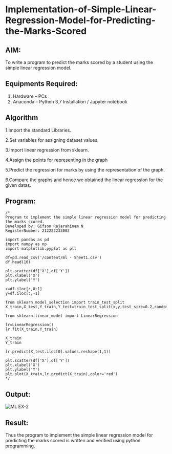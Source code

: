 # Implementation-of-Simple-Linear-Regression-Model-for-Predicting-the-Marks-Scored

## AIM:
To write a program to predict the marks scored by a student using the simple linear regression model.

## Equipments Required:
1. Hardware – PCs
2. Anaconda – Python 3.7 Installation / Jupyter notebook

## Algorithm
1.Import the standard Libraries.

2.Set variables for assigning dataset values.

3.Import linear regression from sklearn.

4.Assign the points for representing in the graph

5.Predict the regression for marks by using the representation of the graph.

6.Compare the graphs and hence we obtained the linear regression for the given datas.

## Program:
```
/*
Program to implement the simple linear regression model for predicting the marks scored.
Developed by: Gifson Rajarahinam N
RegisterNumber: 212222233002

import pandas as pd
import numpy as np
import matplotlib.pyplot as plt

df=pd.read_csv('/content/ml - Sheet1.csv')
df.head(10)

plt.scatter(df['X'],df['Y'])
plt.xlabel('X')
plt.ylabel('Y')

x=df.iloc[:,0:1]
y=df.iloc[:,-1]

from sklearn.model_selection import train_test_split
X_train,X_test,Y_train,Y_test=train_test_split(x,y,test_size=0.2,random_state=0)

from sklearn.linear_model import LinearRegression

lr=LinearRegression()
lr.fit(X_train,Y_train)

X_train
Y_train

lr.predict(X_test.iloc[0].values.reshape(1,1))

plt.scatter(df['X'],df['Y'])
plt.xlabel('X')
plt.ylabel('Y')
plt.plot(X_train,lr.predict(X_train),color='red')
*/
```

## Output:
![ML EX-2](https://github.com/22008650/Implementation-of-Simple-Linear-Regression-Model-for-Predicting-the-Marks-Scored/assets/122548204/9caba708-13b3-4fa6-97f1-deff9529c19e)



## Result:
Thus the program to implement the simple linear regression model for predicting the marks scored is written and verified using python programming.
